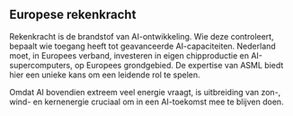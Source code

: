 
## **Europese rekenkracht**

Rekenkracht is de brandstof van AI-ontwikkeling. Wie deze controleert, bepaalt wie toegang heeft tot geavanceerde AI-capaciteiten. Nederland moet, in Europees verband, investeren in eigen chipproductie en AI-supercomputers, op Europees grondgebied. De expertise van ASML biedt hier een unieke kans om een leidende rol te spelen.

Omdat AI bovendien extreem veel energie vraagt, is uitbreiding van zon-, wind- en kernenergie cruciaal om in een AI-toekomst mee te blijven doen.

